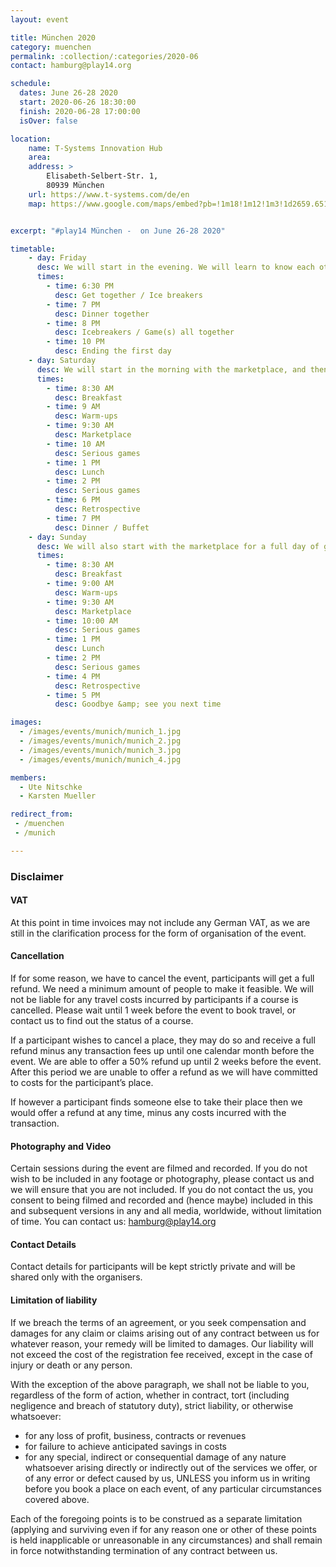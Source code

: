 ```yaml
---
layout: event

title: München 2020
category: muenchen
permalink: :collection/:categories/2020-06
contact: hamburg@play14.org

schedule:
  dates: June 26-28 2020
  start: 2020-06-26 18:30:00
  finish: 2020-06-28 17:00:00
  isOver: false

location:
    name: T-Systems Innovation Hub
    area: 
    address: >
        Elisabeth-Selbert-Str. 1, 
        80939 München
    url: https://www.t-systems.com/de/en
    map: https://www.google.com/maps/embed?pb=!1m18!1m12!1m3!1d2659.651283342336!2d11.590651316095562!3d48.194069979227876!2m3!1f0!2f0!3f0!3m2!1i1024!2i768!4f13.1!3m3!1m2!1s0x479e7415f48f145d%3A0x6c377604c3717130!2sT-Systems!5e0!3m2!1sen!2slu!4v1579341362536!5m2!1sen!2slu


excerpt: "#play14 München -  on June 26-28 2020"

timetable:
    - day: Friday
      desc: We will start in the evening. We will learn to know each other and share a nice dinner all together. All times are approximated.
      times:
        - time: 6:30 PM
          desc: Get together / Ice breakers
        - time: 7 PM
          desc: Dinner together
        - time: 8 PM
          desc: Icebreakers / Game(s) all together
        - time: 10 PM
          desc: Ending the first day
    - day: Saturday
      desc: We will start in the morning with the marketplace, and then we will play games all day long. All times are approximated.
      times:
        - time: 8:30 AM
          desc: Breakfast
        - time: 9 AM
          desc: Warm-ups
        - time: 9:30 AM
          desc: Marketplace
        - time: 10 AM
          desc: Serious games
        - time: 1 PM
          desc: Lunch
        - time: 2 PM
          desc: Serious games
        - time: 6 PM
          desc: Retrospective
        - time: 7 PM
          desc: Dinner / Buffet
    - day: Sunday
      desc: We will also start with the marketplace for a full day of games. Whoever needs to catch a plane can leave earlier. All times are approximated.
      times:
        - time: 8:30 AM
          desc: Breakfast
        - time: 9:00 AM
          desc: Warm-ups
        - time: 9:30 AM
          desc: Marketplace
        - time: 10:00 AM
          desc: Serious games
        - time: 1 PM
          desc: Lunch
        - time: 2 PM
          desc: Serious games
        - time: 4 PM
          desc: Retrospective
        - time: 5 PM
          desc: Goodbye &amp; see you next time

images:
  - /images/events/munich/munich_1.jpg
  - /images/events/munich/munich_2.jpg
  - /images/events/munich/munich_3.jpg
  - /images/events/munich/munich_4.jpg

members:
  - Ute Nitschke
  - Karsten Mueller

redirect_from:
 - /muenchen
 - /munich

---
```





### Disclaimer
#### VAT

At this point in time invoices may not include any German VAT, as we are still in the clarification process for the form of organisation of the event. 

#### Cancellation

If for some reason, we have to cancel the event, participants will get a full refund. We need a minimum amount of people to make it feasible. We will not be liable for any travel costs incurred by participants if a course is cancelled.  Please wait until 1 week before the event to book travel, or contact us to find out the status of a course. 

If a participant wishes to cancel a place, they may do so and receive a full refund minus any transaction fees up until one calendar month before the event. We are able to offer a 50% refund up until 2 weeks before the event. After this period we are unable to offer a refund as we will have committed to costs for the participant’s place.

If however a participant finds someone else to take their place then we would offer a refund at any time, minus any costs incurred with the transaction.

#### Photography and Video

Certain sessions during the event are filmed and recorded. If you do not wish to be included in any footage or photography, please contact us and we will ensure that you are not included. If you do not contact the us, you consent to being filmed and recorded and (hence maybe) included in this and subsequent versions in any and all media, worldwide, without limitation of time. You can contact us: hamburg@play14.org

#### Contact Details

Contact details for participants will be kept strictly private and will be shared only with the organisers.

#### Limitation of liability

If we breach the terms of an agreement, or you seek compensation and damages for any claim or claims arising out of any contract between us for whatever reason, your remedy will be limited to damages. Our liability will not exceed the cost of the registration fee received, except in the case of injury or death or any person.

With the exception of the above paragraph, we shall not be liable to you, regardless of the form of action, whether in contract, tort (including negligence and breach of statutory duty), strict liability, or otherwise whatsoever:

* for any loss of profit, business, contracts or revenues
* for failure to achieve anticipated savings in costs
* for any special, indirect or consequential damage of any nature whatsoever arising directly or indirectly out of the services we offer, or of any error or defect caused by us, UNLESS you inform us in writing before you book a place on each event, of any particular circumstances covered above.

Each of the foregoing points is to be construed as a separate limitation (applying and surviving even if for any reason one or other of these points is held inapplicable or unreasonable in any circumstances) and shall remain in force notwithstanding termination of any contract between us.
